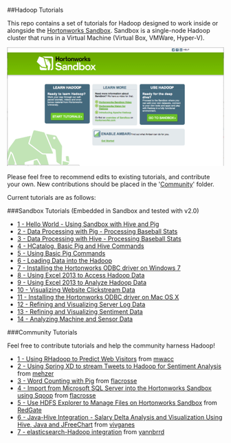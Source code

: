 ##Hadoop Tutorials

This repo contains a set of tutorials for Hadoop designed to work inside or alongside the [Hortonworks Sandbox](http://hortonworks.com/products/hortonworks-sandbox/). Sandbox is a single-node Hadoop cluster that runs in a Virtual Machine (Virtual Box, VMWare, Hyper-V).

![image](sandbox.png?raw=true)

Please feel free to recommend edits to existing tutorials, and contribute your own. New contributions should be placed in the '[Community](/community)' folder.

Current tutorials are as follows:

###Sandbox Tutorials (Embedded in Sandbox and tested with v2.0)

* [1 - Hello World - Using Sandbox with Hive and Pig](/Sandbox/T01_Hello_World_Using_Sandbox_with_Hive_and_Pig.md)
* [2 - Data Processing with Pig - Processing Baseball Stats](/Sandbox/T02_Data_Processing_with_Pig.md)
* [3 - Data Processing with Hive - Processing Baseball Stats](/Sandbox/T03_Data_Processing_with_Hive.md)
* [4 - HCatalog, Basic Pig and Hive Commands](/Sandbox/T04_HCatalog_Basic_Pig_and_Hive.md)
* [5 - Using Basic Pig Commands](/Sandbox/T05_Using_Basic_Pig_Commands.md)
* [6 - Loading Data into the Hadoop](/Sandbox/T06_Loading_Data_into_Sandbox.md)
* [7 - Installing the Hortonworks ODBC driver on Windows 7](/Sandbox/T07_Installing_the_Hortonworks_ODBC_Driver_on_Windows_7.md)
* [8 - Using Excel 2013 to Access Hadoop Data](/Sandbox/T08_Using_Excel_2013_to_Access_Hadoop_data.md)
* [9 - Using Excel 2013 to Analyze Hadoop Data](/Sandbox/T09_Using_Excel_2013_to_Analyze_Hadoop_data.md)
* [10 - Visualizing Website Clickstream Data](/Sandbox/T10_Visualizing_Website_Clickstream_Data.md)
* [11 - Installing the Hortonworks ODBC driver on Mac OS X](/Sandbox/T11_Installing_the_Hortonworks_ODBC_driver_on_Mac_OSX.md)
* [12 - Refining and Visualizing Server Log Data](/Sandbox/T12_Refining_and_Visualizing_Server_Log_Data.md)
* [13 - Refining and Visualizing Sentiment Data](/Sandbox/T13_Refining_and_Visualizing_Sentiment_Data.md)
* [14 - Analyzing Machine and Sensor Data](/Sandbox/T14_Analyzing_Machine_and_Sensor_Data.md)

###Community Tutorials

Feel free to contribute tutorials and help the community harness Hadoop!

* [1 - Using RHadoop to Predict Web Visitors](/Community/T01_RHadoop_visitors_prediction.md) from [mwacc](https://github.com/mwacc)
* [2 - Using Spring XD to stream Tweets to Hadoop for Sentiment Analysis](/Community/T02_Spring_XD_Hadoop_Twitter.md) from [mehzer](https://github.com/mehzer)
* [3 - Word Counting with Pig](/Community/T03_Word_Counting_With_Pig.md) from [flacrosse](https://github.com/flacrosse)
* [4 - Import from Microsoft SQL Server into the Hortonworks Sandbox using Sqoop](/Community/T04_Import_from_Microsoft_SQL_Server_into_the_Hortonworks_Sandbox_using_Sqoop.md) from [flacrosse](https://github.com/flacrosse)
* [5 - Use HDFS Explorer to Manage Files on Hortonworks Sandbox](/Community/T05_Use_HDFS_Explorer_To_Manage_Files_On_The_Hortonworks_Sandbox.md) from [RedGate](http://redgate.com)
* [6 - Java-Hive Integration - Salary Delta Analysis and Visualization Using Hive, Java and JFreeChart](/Community/T06_Java_Hive_Integration_Salary_Delta_Analysis_And_Visualization_Using_JFreeChart.md) from [vivganes](https://github.com/vivganes)
* [7 - elasticsearch-Hadoop integration](/Community/T07_Elasticsearch_Hadoop_Integration.md) from [yannbrrd](https://github.com/yannbrrd)
